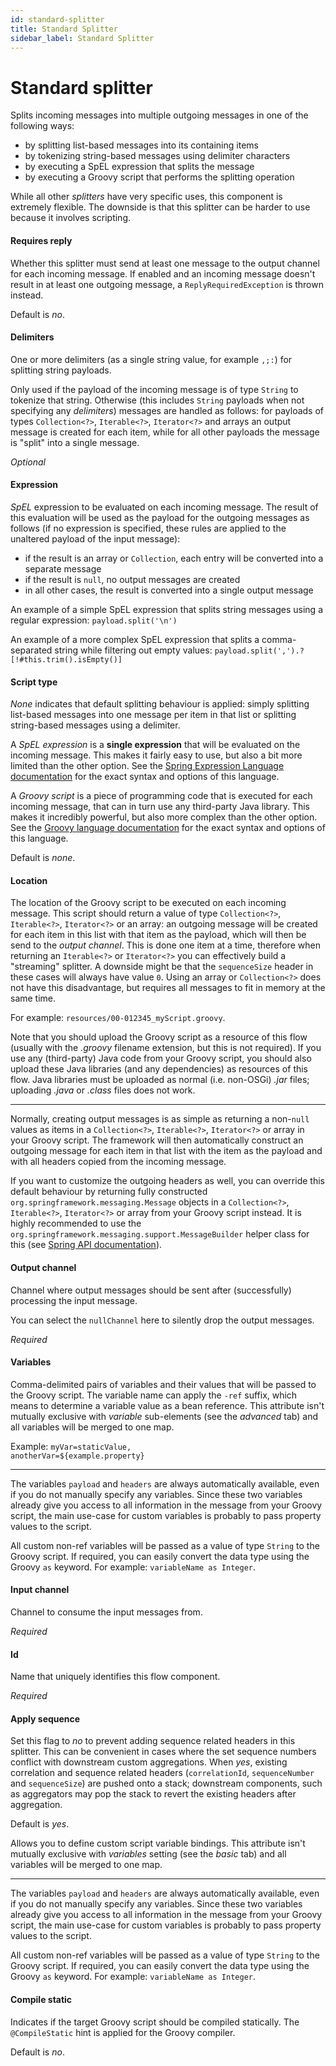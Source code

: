 ```yaml
---
id: standard-splitter
title: Standard Splitter
sidebar_label: Standard Splitter
---
```


# Standard splitter
Splits incoming messages into multiple outgoing messages in one of the following ways:
- by splitting list-based messages into its containing items
- by tokenizing string-based messages using delimiter characters
- by executing a SpEL expression that splits the message
- by executing a Groovy script that performs the splitting operation

While all other <i>splitters</i> have very specific uses, this component is extremely flexible. The downside is that this splitter can be harder to use because it involves scripting.

#### Requires reply
Whether this splitter must send at least one message to the output channel for each incoming message. If enabled and an incoming message doesn't result in at least one outgoing message, a <code>ReplyRequiredException</code> is thrown instead. 

Default is <i>no</i>.

#### Delimiters
One or more delimiters (as a single string value, for example <code>,;:</code>) for splitting string payloads.

Only used if the payload of the incoming message is of type <code>String</code> to tokenize that string. Otherwise (this includes <code>String</code> payloads when not specifying any <i>delimiters</i>) messages are handled as follows: for payloads of types <code>Collection&lt;?&gt;</code>, <code>Iterable&lt;?&gt;</code>, <code>Iterator&lt;?&gt;</code> and arrays an output message is created for each item, while for all other payloads the message is "split" into a single message.

<i>Optional</i>

#### Expression
<i>SpEL</i> expression to be evaluated on each incoming message. The result of this evaluation will be used as the payload for the outgoing messages as follows (if no expression is specified, these rules are applied to the unaltered payload of the input message):
- if the result is an array or <code>Collection</code>, each entry will be converted into a separate message
- if the result is <code>null</code>, no output messages are created
- in all other cases, the result is converted into a single output message

An example of a simple SpEL expression that splits string messages using a regular expression:
<code>payload.split('\n')</code>

An example of a more complex SpEL expression that splits a comma-separated string while filtering out empty values:
<code>payload.split(',').?[!#this.trim().isEmpty()]</code>

#### Script type
<i>None</i> indicates that default splitting behaviour is applied: simply splitting list-based messages into one message per item in that list or splitting string-based messages using a delimiter.

A <i>SpEL expression</i> is a <b>single expression</b> that will be evaluated on the incoming message. This makes it fairly easy to use, but also a bit more limited than the other option. See the <a href="https://docs.spring.io/spring/docs/4.3.8.RELEASE/spring-framework-reference/html/expressions.html" target="_blank">Spring Expression Language documentation</a> for the exact syntax and options of this language.

A <i>Groovy script</i> is a piece of programming code that is executed for each incoming message, that can in turn use any third-party Java library. This makes it incredibly powerful, but also more complex than the other option. See the <a href="http://docs.groovy-lang.org/docs/groovy-2.4.15/html/documentation/" target="_blank">Groovy language documentation</a> for the exact syntax and options of this language.

Default is <i>none</i>.

#### Location
The location of the Groovy script to be executed on each incoming message. This script should return a value of type <code>Collection&lt;?&gt;</code>, <code>Iterable&lt;?&gt;</code>, <code>Iterator&lt;?&gt;</code> or an array: an outgoing message will be created for each item in this list with that item as the payload, which will then be send to the <i>output channel</i>. This is done one item at a time, therefore when returning an <code>Iterable&lt;?&gt;</code> or <code>Iterator&lt;?&gt;</code> you can effectively build a "streaming" splitter. A downside might be that the <code>sequenceSize</code> header in these cases will always have value <code>0</code>. Using an array or <code>Collection&lt;?&gt;</code> does not have this disadvantage, but requires all messages to fit in memory at the same time.

For example: <code>resources/00-012345_myScript.groovy</code>.

Note that you should upload the Groovy script as a resource of this flow (usually with the <i>.groovy</i> filename extension, but this is not required). If you use any (third-party) Java code from your Groovy script, you should also upload these Java libraries (and any dependencies) as resources of this flow. Java libraries must be uploaded as normal (i.e. non-OSGi) <i>.jar</i> files; uploading <i>.java</i> or <i>.class</i> files does not work.
<hr/>Normally, creating output messages is as simple as returning a non-<code>null</code> values as items in a <code>Collection&lt;?&gt;</code>, <code>Iterable&lt;?&gt;</code>, <code>Iterator&lt;?&gt;</code> or array in your Groovy script. The framework will then automatically construct an outgoing message for each item in that list with the item as the payload and with all headers copied from the incoming message.

If you want to customize the outgoing headers as well, you can override this default behaviour by returning fully constructed <code>org.springframework.messaging.Message</code> objects in a <code>Collection&lt;?&gt;</code>, <code>Iterable&lt;?&gt;</code>, <code>Iterator&lt;?&gt;</code> or array from your Groovy script instead. It is highly recommended to use the <code>org.springframework.messaging.support.MessageBuilder</code> helper class for this (see <a href="https://docs.spring.io/spring/docs/4.3.8.RELEASE/javadoc-api/index.html?org/springframework/messaging/support/MessageBuilder.html" target="_blank">Spring API documentation</a>).

#### Output channel
Channel where output messages should be sent after (successfully) processing the input message.

You can select the <code>nullChannel</code> here to silently drop the output messages.

<i>Required</i>

#### Variables
Comma-delimited pairs of variables and their values that will be passed to the Groovy script. The variable name can apply the <code>-ref</code> suffix, which means to determine a variable value as a bean reference. This attribute isn't mutually exclusive with <i>variable</i> sub-elements (see the <i>advanced</i> tab) and all variables will be merged to one map.

Example:
<code>myVar=staticValue, anotherVar=${example.property}</code>
<hr/>The variables <code>payload</code> and <code>headers</code> are always automatically available, even if you do not manually specify any variables. Since these two variables already give you access to all information in the message from your Groovy script, the main use-case for custom variables is probably to pass property values to the script.

All custom non-ref variables will be passed as a value of type <code>String</code> to the Groovy script. If required, you can easily convert the data type using the Groovy <code>as</code> keyword. For example: <code>variableName as Integer</code>.

#### Input channel
Channel to consume the input messages from.

<i>Required</i>

#### Id
Name that uniquely identifies this flow component.

<i>Required</i>

#### Apply sequence
Set this flag to <i>no</i> to prevent adding sequence related headers in this splitter. This can be convenient in cases where the set sequence numbers conflict with downstream custom aggregations. When <i>yes</i>, existing correlation and sequence related headers (<code>correlationId</code>, <code>sequenceNumber</code> and <code>sequenceSize</code>) are pushed onto a stack; downstream components, such as aggregators may pop the stack to revert the existing headers after aggregation.

Default is <i>yes</i>.


Allows you to define custom script variable bindings. This attribute isn't mutually exclusive with <i>variables</i> setting (see the <i>basic</i> tab) and all variables will be merged to one map.
<hr/>The variables <code>payload</code> and <code>headers</code> are always automatically available, even if you do not manually specify any variables. Since these two variables already give you access to all information in the message from your Groovy script, the main use-case for custom variables is probably to pass property values to the script.

All custom non-ref variables will be passed as a value of type <code>String</code> to the Groovy script. If required, you can easily convert the data type using the Groovy <code>as</code> keyword. For example: <code>variableName as Integer</code>.

#### Compile static
Indicates if the target Groovy script should be compiled statically. The <code>@CompileStatic</code> hint is applied for the Groovy compiler.

Default is <i>no</i>.

